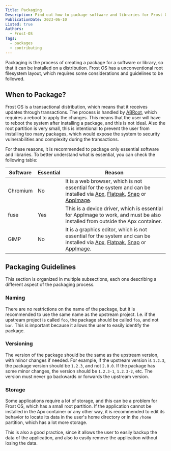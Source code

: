 ```yaml
---
Title: Packaging 
Description: Find out how to package software and libraries for Frost OS.
PublicationDate: 2023-06-10
Listed: true
Authors: 
  - Frost-OS
Tags:
  - packages
  - contributing
---
```


Packaging is the process of creating a package for a software or library, so that
it can be installed on a distribution. Frost OS has a unconventional root
filesystem layout, which requires some considerations and guidelines to be
followed.

## When to Package?

Frost OS is a transactional distribution, which means that it receives
updates through transactions. The process is handled by [ABRoot](/docs/ABRoot),
which requires a reboot to apply the changes. This means that the user will
have to reboot the system after installing a package, and this is not ideal.
Also the root partition is very small, this is intentional to prevent the user
from installing too many packages, which would expose the system to security
vulnerabilities and complexity during the transactions.

For these reasons, it is recommended to package only essential software and
libraries. To better understand what is essential, you can check the following
table:

| Software | Essential | Reason                                                                                                                                                                                                                                                    |
| -------- | --------- | --------------------------------------------------------------------------------------------------------------------------------------------------------------------------------------------------------------------------------------------------------- |
| Chromium | No        | It is a web browser, which is not essential for the system and can be installed via [Apx](/docs/apx), [Flatpak](https://handbook.vanillaos.org/2022/12/09/install-flatpaks.html), [Snap](https://snapcraft.io/) or [AppImage](https://appimage.org/).     |
| fuse     | Yes       | This is a device driver, which is essential for AppImage to work, and must be also installed from outside the Apx container.                                                                                                                              |
| GIMP     | No        | It is a graphics editor, which is not essential for the system and can be installed via [Apx](/docs/apx), [Flatpak](https://handbook.vanillaos.org/2022/12/09/install-flatpaks.html), [Snap](https://snapcraft.io/) or [AppImage](https://appimage.org/). |

## Packaging Guidelines

This section is organized in multiple subsections, each one describing a
different aspect of the packaging process.

### Naming

There are no restrictions on the name of the package, but it is recommended to
use the same name as the upstream project. I.e. if the upstream project is
called `foo`, the package should be called `foo`, and not `bar`. This is
important because it allows the user to easily identify the package.

### Versioning

The version of the package should be the same as the upstream version, with
minor changes if needed. For example, if the upstream version is `1.2.3`, the
package version should be `1.2.3`, and not `2.0.0`. If the package has some
minor changes, the version should be `1.2.3-1`, `1.2.3-2`, etc. The version
must never go backwards or forwards the upstream version.

### Storage

Some applications require a lot of storage, and this can be a problem for
Frost OS, which has a small root partition. If the application cannot be
installed in the Apx container or any other way, it is recommended to edit
its behavior to locate its data in the user's home directory or in the `/home`
partition, which has a lot more storage.

This is also a good practice, since it allows the user to easily backup the
data of the application, and also to easily remove the application without
losing the data.
